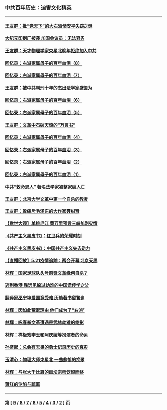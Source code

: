 ### 中共百年历史：迫害文化精英
---
#### [王友群：批“党天下”的大右派储安平失踪之谜](../../pages/nf1176111/n12954229.md?05210430) 
#### [大纪元印刷厂被袭 加国会议员：无法容忍](../../pages/nf1176111/n12883028.md?05210430) 
#### [王友群：天才物理学家束星北晚年拒绝加入中共](../../pages/nf1176111/n12792913.md?05210430) 
#### [回忆录：右派家属母子的百年血泪（8）](../../pages/nf1176111/n12706196.md?05210430) 
#### [回忆录：右派家属母子的百年血泪（7）](../../pages/nf1176111/n12706191.md?05210430) 
#### [王友群：被中共判刑十年的杰出法学家盛振为](../../pages/nf1176111/n12706141.md?05210430) 
#### [回忆录：右派家属母子的百年血泪（6）](../../pages/nf1176111/n12698863.md?05210430) 
#### [回忆录：右派家属母子的百年血泪（5）](../../pages/nf1176111/n12692515.md?05210430) 
#### [王友群：文革中石破天惊的“万言书”](../../pages/nf1176111/n12690994.md?05210430) 
#### [回忆录：右派家属母子的百年血泪（4）](../../pages/nf1176111/n12686410.md?05210430) 
#### [回忆录：右派家属母子的百年血泪（3）](../../pages/nf1176111/n12683820.md?05210430) 
#### [回忆录：右派家属母子的百年血泪（2）](../../pages/nf1176111/n12679738.md?05210430) 
#### [回忆录：右派家属母子的百年血泪（1）](../../pages/nf1176111/n12678112.md?05210430) 
#### [中共“救命恩人” 著名法学家被整家破人亡](../../pages/nf1176111/n12658168.md?05210430) 
#### [王友群：北京大学文革中第一个自杀的教授](../../pages/nf1176111/n12632697.md?05210430) 
#### [王友群：敢痛斥毛泽东的大作家聂绀弩](../../pages/nf1176111/n12384788.md?05210430) 
#### [【欺世大观】单挑毛江 黄万里预言三峡加剧灾情](../../pages/nf1176111/n12357101.md?05210430) 
#### [《共产主义黑皮书》：红卫兵的荣耀时刻](../../pages/nf1176111/n12190329.md?05210430) 
#### [《共产主义黑皮书》：中国共产主义失去动力](../../pages/nf1176111/n12168749.md?05210430) 
#### [【直播回放】5.21疫情追踪：两会开幕 北京天黑](../../pages/nf1176111/n12126358.md?05210430) 
#### [林辉：国家足球队头号前锋文革缘何自杀？](../../pages/nf1176111/n11648921.md?05210430) 
#### [逃到香港 靠远见躲过劫难的中国遗传学之父](../../pages/nf1176111/n11535984.md?05210430) 
#### [翻译家巫宁坤爱国竟受难 历劫著书留警训](../../pages/nf1176111/n11478084.md?05210430) 
#### [林辉：因如此荒诞理由 他们成为了“右派”](../../pages/nf1176111/n11070799.md?05210430) 
#### [林辉：咏春拳文革遭遇是武林劫难的缩影](../../pages/nf1176111/n11042647.md?05210430) 
#### [林辉：样板戏李玉和阿庆嫂等扮演者的命运](../../pages/nf1176111/n11034634.md?05210430) 
#### [孙盛起：总会有无畏的勇士记录历史的真实](../../pages/nf1176111/n11027279.md?05210430) 
#### [玉清心：物理大师束星北 一曲悲怆的挽歌](../../pages/nf1176111/n11022591.md?05210430) 
#### [林辉：与张大千比肩的画坛宗师饮恨而终](../../pages/nf1176111/n11020634.md?05210430) 
#### [萧红的沦陷与疏离](../../pages/nf1176111/n11005892.md?05210430) 

---
#### 第 [ [9](./9.md?05210430) / [8](./8.md?05210430) / [7](./7.md?05210430) / [6](./6.md?05210430) / [5](./5.md?05210430) / [4](./4.md?05210430) / [3](./3.md?05210430) / [2](./2.md?05210430) ] 页
